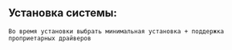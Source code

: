 ## Установка системы:
```
Во время установки выбрать минимальная установка + поддержка проприетарных драйверов
```